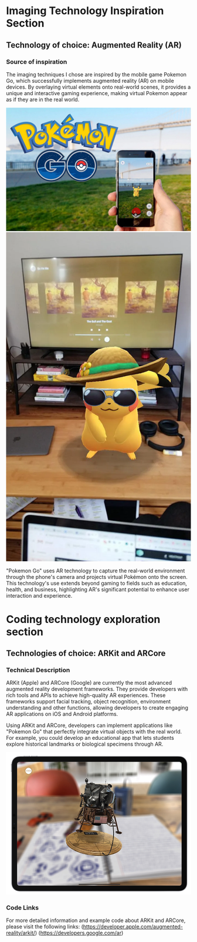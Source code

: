# Imaging Technology Inspiration Section

## Technology of choice: Augmented Reality (AR)

### Source of inspiration
The imaging techniques I chose are inspired by the mobile game Pokemon Go, which successfully implements augmented reality (AR) on mobile devices. By overlaying virtual elements onto real-world scenes, it provides a unique and interactive gaming experience, making virtual Pokemon appear as if they are in the real world.

![Pokemon AR](微信图片_20240430205712.png)
![Pokemon AR](微信图片_20240430205718.png)

"Pokemon Go" uses AR technology to capture the real-world environment through the phone's camera and projects virtual Pokémon onto the screen. This technology's use extends beyond gaming to fields such as education, health, and business, highlighting AR's significant potential to enhance user interaction and experience.

# Coding technology exploration section

## Technologies of choice: ARKit and ARCore

### Technical Description
ARKit (Apple) and ARCore (Google) are currently the most advanced augmented reality development frameworks. They provide developers with rich tools and APIs to achieve high-quality AR experiences. These frameworks support facial tracking, object recognition, environment understanding and other functions, allowing developers to create engaging AR applications on iOS and Android platforms.

Using ARKit and ARCore, developers can implement applications like "Pokemon Go" that perfectly integrate virtual objects with the real world. For example, you could develop an educational app that lets students explore historical landmarks or biological specimens through AR.

![ARKIT](微信图片_20240430205704.png)

### Code Links
For more detailed information and example code about ARKit and ARCore, please visit the following links:
(https://developer.apple.com/augmented-reality/arkit/)
(https://developers.google.com/ar)

